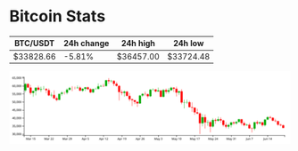 # Bitcoin Stats

BTC/USDT|24h change|24h high|24h low|
|---|---|---|---|
|$33828.66|-5.81%|$36457.00|$33724.48|

<img src="./chart.svg">
